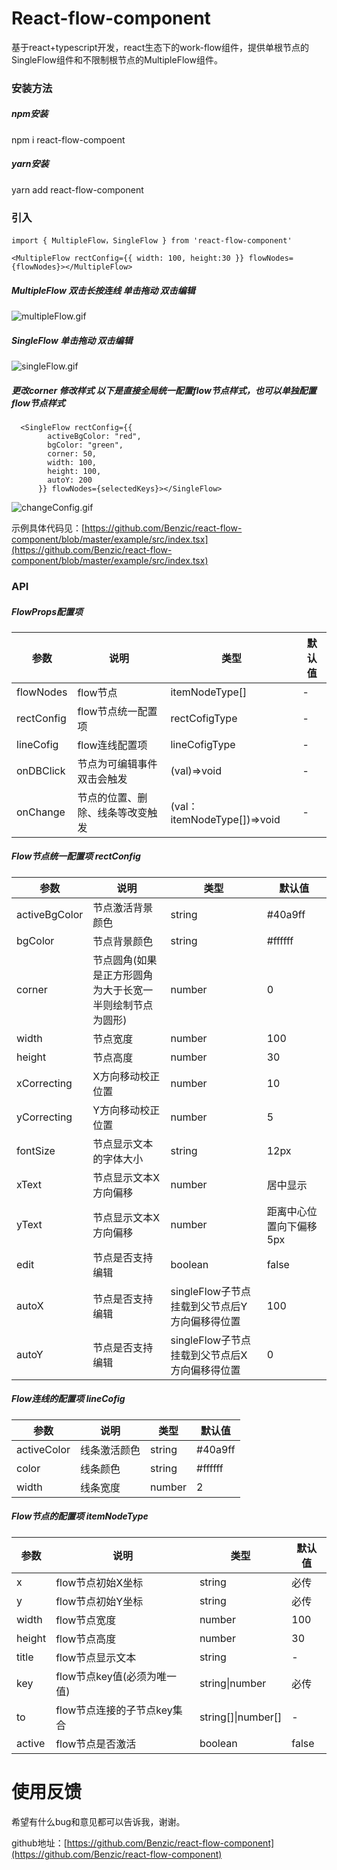 # React-flow-component
基于react+typescript开发，react生态下的work-flow组件，提供单根节点的SingleFlow组件和不限制根节点的MultipleFlow组件。

### 安装方法
##### npm安装
npm i react-flow-compoent 
##### yarn安装
yarn add react-flow-component

### 引入
``` import { MultipleFlow，SingleFlow } from 'react-flow-component' ```  

``` <MultipleFlow rectConfig={{ width: 100, height:30 }} flowNodes={flowNodes}></MultipleFlow> ```
##### MultipleFlow 双击长按连线 单击拖动 双击编辑
![multipleFlow.gif](https://upload-images.jianshu.io/upload_images/2669301-b959212d1cd99bbd.gif?imageMogr2/auto-orient/strip)
##### SingleFlow 单击拖动 双击编辑 
![singleFlow.gif](https://upload-images.jianshu.io/upload_images/2669301-4306d4c35360eeca.gif?imageMogr2/auto-orient/strip)

##### 更改corner 修改样式  以下是直接全局统一配置flow节点样式，也可以单独配置flow节点样式
```
  <SingleFlow rectConfig={{
        activeBgColor: "red",
        bgColor: "green",
        corner: 50,
        width: 100,
        height: 100,
        autoY: 200
      }} flowNodes={selectedKeys}></SingleFlow>
```
![changeConfig.gif](https://upload-images.jianshu.io/upload_images/2669301-d0dad9339abbeddc.gif?imageMogr2/auto-orient/strip)

示例具体代码见：[https://github.com/Benzic/react-flow-component/blob/master/example/src/index.tsx](https://github.com/Benzic/react-flow-component/blob/master/example/src/index.tsx)

### API
##### FlowProps配置项
|  参数   | 说明  | 类型| 默认值|
|  ----  | ----  |  ----  | ----  |
| flowNodes  | flow节点 |itemNodeType[]  | - |
| rectConfig  | flow节点统一配置项 |rectCofigType  | - |
| lineCofig  | flow连线配置项 |lineCofigType  | - |
| onDBClick  | 节点为可编辑事件双击会触发 |(val)=>void  | - |
| onChange  | 节点的位置、删除、线条等改变触发 |(val：itemNodeType[])=>void  | - |

##### Flow节点统一配置项 rectConfig
|  参数   | 说明  | 类型| 默认值|
|  ----  | ----  |  ----  | ----  |
| activeBgColor  |节点激活背景颜色  | string | #40a9ff|
| bgColor  | 节点背景颜色 |string  | #ffffff |
| corner  | 节点圆角(如果是正方形圆角为大于长宽一半则绘制节点为圆形) |number  | 0 |
| width  | 节点宽度 |number  | 100 |
| height  | 节点高度 |number | 30 |
| xCorrecting  | X方向移动校正位置 |number | 10|
| yCorrecting  | Y方向移动校正位置 |number | 5 |
| fontSize  | 节点显示文本的字体大小 |string | 12px |
| xText  | 节点显示文本X方向偏移 |number | 居中显示 |
| yText  | 节点显示文本X方向偏移 |number | 距离中心位置向下偏移5px |
| edit  | 节点是否支持编辑 |boolean | false |
| autoX  | 节点是否支持编辑 |singleFlow子节点挂载到父节点后Y方向偏移得位置 | 100 |
| autoY  | 节点是否支持编辑 |singleFlow子节点挂载到父节点后X方向偏移得位置 | 0 |
##### Flow连线的配置项 lineCofig
|  参数   | 说明  | 类型| 默认值|
|  ----  | ----  |  ----  | ----  |
| activeColor  |线条激活颜色  | string | #40a9ff|
| color  | 线条颜色 |string  | #ffffff |
| width  | 线条宽度 |number  | 2 |

##### Flow节点的配置项 itemNodeType
|  参数   | 说明  | 类型| 默认值|
|  ----  | ----  |  ----  | ----  |
| x  |flow节点初始X坐标 | string |必传|
| y  | flow节点初始Y坐标 |string  |必传|
| width  | flow节点宽度 |number  | 100 |
| height  | flow节点高度 |number  | 30 |
| title  | flow节点显示文本 |string  | - |
| key  | flow节点key值(必须为唯一值) |string\|number  | 必传 |
| to  | flow节点连接的子节点key集合 |string[]\|number[]  | - |
| active  | flow节点是否激活 |boolean  | false |

# 使用反馈
希望有什么bug和意见都可以告诉我，谢谢。

github地址：[https://github.com/Benzic/react-flow-component](https://github.com/Benzic/react-flow-component)


